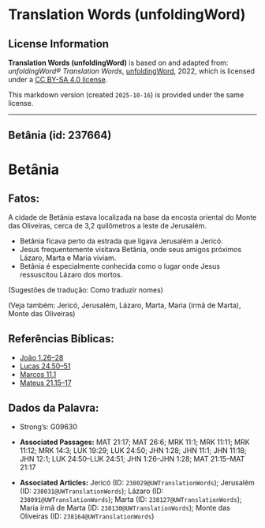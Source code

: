 # Translation Words (unfoldingWord)

## License Information

**Translation Words (unfoldingWord)** is based on and adapted from: _unfoldingWord® Translation Words_, [unfoldingWord](https://unfoldingword.org/utw), 2022, which is licensed under a [CC BY-SA 4.0 license](https://creativecommons.org/licenses/by-sa/4.0/legalcode.en).

This markdown version (created `2025-10-16`) is provided under the same license.



--------------------------------

## Betânia (id: 237664)

Betânia
=======

Fatos:
------

A cidade de Betânia estava localizada na base da encosta oriental do Monte das Oliveiras, cerca de 3,2 quilômetros a leste de Jerusalém.

* Betânia ficava perto da estrada que ligava Jerusalém a Jericó.
* Jesus frequentemente visitava Betânia, onde seus amigos próximos Lázaro, Marta e Maria viviam.
* Betânia é especialmente conhecida como o lugar onde Jesus ressuscitou Lázaro dos mortos.

(Sugestões de tradução: Como traduzir nomes)

(Veja também: Jericó, Jerusalém, Lázaro, Marta, Maria (irmã de Marta), Monte das Oliveiras)

Referências Bíblicas:
---------------------

* [João 1\.26–28](https://ref.ly/John1:26-John1:28)
* [Lucas 24\.50–51](https://ref.ly/Luke24:50-Luke24:51)
* [Marcos 11\.1](https://ref.ly/Mark11:1)
* [Mateus 21\.15–17](https://ref.ly/Matt21:15-Matt21:17)

Dados da Palavra:
-----------------

* Strong’s: G09630

* **Associated Passages:** MAT 21:17; MAT 26:6; MRK 11:1; MRK 11:11; MRK 11:12; MRK 14:3; LUK 19:29; LUK 24:50; JHN 1:28; JHN 11:1; JHN 11:18; JHN 12:1; LUK 24:50–LUK 24:51; JHN 1:26–JHN 1:28; MAT 21:15–MAT 21:17
* **Associated Articles:** Jericó (ID: `238029@UWTranslationWords`); Jerusalém (ID: `238031@UWTranslationWords`); Lázaro (ID: `238091@UWTranslationWords`); Marta (ID: `238127@UWTranslationWords`); Maria irmã de Marta (ID: `238130@UWTranslationWords`); Monte das Oliveiras (ID: `238164@UWTranslationWords`)

